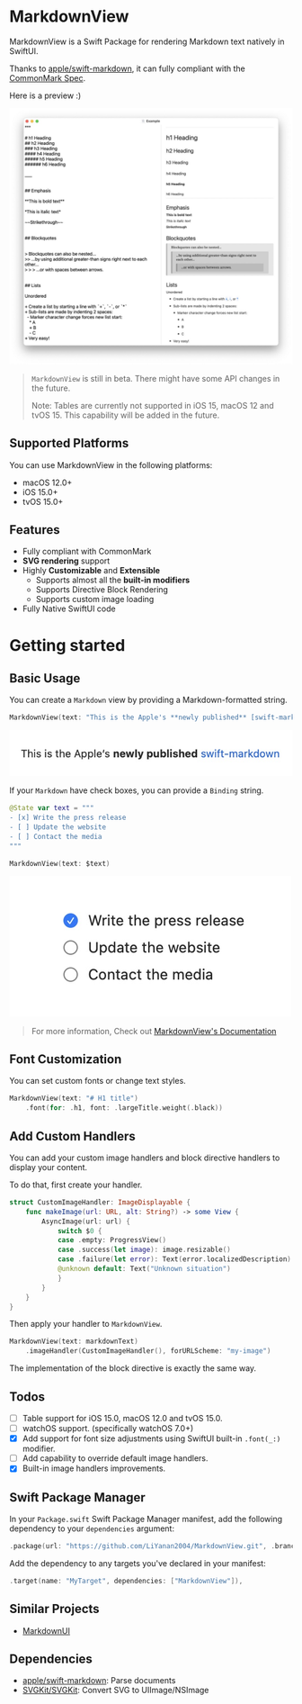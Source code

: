 # MarkdownView

MarkdownView is a Swift Package for rendering Markdown text natively in SwiftUI.

Thanks to [apple/swift-markdown](https://github.com/apple/swift-markdown), it can fully compliant with the [CommonMark Spec](https://spec.commonmark.org/current/).

Here is a preview :)

![](Images/overall.jpeg)

> `MarkdownView` is still in beta. 
> There might have some API changes in the future.
> 
> Note: Tables are currently not supported in iOS 15, macOS 12 and tvOS 15. 
> This capability will be added in the future.

## Supported Platforms

You can use MarkdownView in the following platforms:

* macOS 12.0+
* iOS 15.0+
* tvOS 15.0+

## Features

- Fully compliant with CommonMark
- **SVG rendering** support
-  Highly **Customizable** and **Extensible**
    - Supports almost all the **built-in modifiers**
    - Supports Directive Block Rendering
    - Supports custom image loading
-  Fully Native SwiftUI code

# Getting started

## Basic Usage

You can create a `Markdown` view by providing a Markdown-formatted string.

```swift
MarkdownView(text: "This is the Apple's **newly published** [swift-markdown](https://github.com/apple/swift-markdown)")
```

![](Images/bold_and_links.jpeg)

If your `Markdown` have check boxes, you can provide a `Binding` string.

```swift
@State var text = """
- [x] Write the press release
- [ ] Update the website
- [ ] Contact the media
"""
```

```swift
MarkdownView(text: $text)
```   
![](Images/checkbox.jpeg)

> For more information, Check out [MarkdownView's Documentation](https://liyanan2004.github.io/MarkdownView/documentation/markdownview/)

## Font Customization

You can set custom fonts or change text styles.

```swift
MarkdownView(text: "# H1 title")
    .font(for: .h1, font: .largeTitle.weight(.black))
```

## Add Custom Handlers

You can add your custom image handlers and block directive handlers to display your content.

To do that, first create your handler.

```swift
struct CustomImageHandler: ImageDisplayable {
    func makeImage(url: URL, alt: String?) -> some View {
        AsyncImage(url: url) {
            switch $0 {
            case .empty: ProgressView()
            case .success(let image): image.resizable()
            case .failure(let error): Text(error.localizedDescription)
            @unknown default: Text("Unknown situation")
            }
        }
    }
}
```

Then apply your handler to `MarkdownView`.

```swift
MarkdownView(text: markdownText)
    .imageHandler(CustomImageHandler(), forURLScheme: "my-image")
```

The implementation of the block directive is exactly the same way.

## Todos

- [ ] Table support for iOS 15.0, macOS 12.0 and tvOS 15.0.
- [ ] watchOS support. (specifically watchOS 7.0+)
- [x] Add support for font size adjustments using SwiftUI built-in `.font(_:)` modifier.
- [ ] Add capability to override default image handlers.
- [x] Built-in image handlers improvements.

## Swift Package Manager

In your `Package.swift` Swift Package Manager manifest, add the following dependency to your `dependencies` argument:

```swift
.package(url: "https://github.com/LiYanan2004/MarkdownView.git", .branch("main")),
```

Add the dependency to any targets you've declared in your manifest:

```swift
.target(name: "MyTarget", dependencies: ["MarkdownView"]),
```

## Similar Projects

- [MarkdownUI](https://github.com/gonzalezreal/MarkdownUI)

## Dependencies

- [apple/swift-markdown](https://github.com/apple/swift-markdown): Parse documents
- [SVGKit/SVGKit](https://github.com/SVGKit/SVGKit): Convert SVG to UIImage/NSImage
